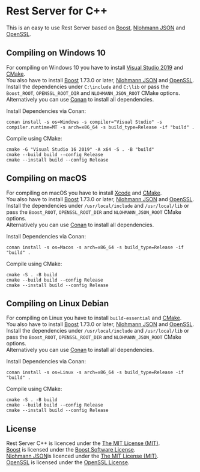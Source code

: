# Rest Server for C++

This is an easy to use Rest Server based on [Boost](https://www.boost.org/), 
[Nlohmann JSON](https://github.com/nlohmann/json) and [OpenSSL](https://www.openssl.org/).  

## Compiling on Windows 10
For compiling on Windows 10 you have to install [Visual Studio 2019](https://visualstudio.microsoft.com) and [CMake](https://cmake.org/).  
You also have to install [Boost](https://www.boost.org/) 1.73.0 or later, [Nlohmann JSON](https://github.com/nlohmann/json) and [OpenSSL](https://www.openssl.org/).  
Install the dependencies under `C:\include` and `C:\lib` or pass the `Boost_ROOT`, `OPENSSL_ROOT_DIR` and `NLOHMANN_JSON_ROOT` CMake options.  
Alternatively you can use [Conan](https://conan.io/) to install all dependencies.  

Install Dependencies via Conan:  
```
conan install -s os=Windows -s compiler="Visual Studio" -s compiler.runtime=MT -s arch=x86_64 -s build_type=Release -if "build" .
```

Compile using CMake:  
```
cmake -G "Visual Studio 16 2019" -A x64 -S . -B "build"
cmake --build build --config Release
cmake --install build --config Release
```

## Compiling on macOS
For compiling on macOS you have to install [Xcode](https://developer.apple.com/xcode/) and [CMake](https://cmake.org/).  
You also have to install [Boost](https://www.boost.org/) 1.73.0 or later, [Nlohmann JSON](https://github.com/nlohmann/json) and [OpenSSL](https://www.openssl.org/).  
Install the dependencies under `/usr/local/include` and `/usr/local/lib` or pass the `Boost_ROOT`, `OPENSSL_ROOT_DIR` and `NLOHMANN_JSON_ROOT` CMake options.  
Alternatively you can use [Conan](https://conan.io/) to install all dependencies.  

Install Dependencies via Conan:  
```
conan install -s os=Macos -s arch=x86_64 -s build_type=Release -if "build" .
```

Compile using CMake:  
```
cmake -S . -B build
cmake --build build --config Release
cmake --install build --config Release
```


## Compiling on Linux Debian
For compiling on Linux you have to install `build-essential` and [CMake](https://cmake.org/).  
You also have to install [Boost](https://www.boost.org/) 1.73.0 or later, [Nlohmann JSON](https://github.com/nlohmann/json) and [OpenSSL](https://www.openssl.org/).  
Install the dependencies under `/usr/local/include` and `/usr/local/lib` or pass the `Boost_ROOT`, `OPENSSL_ROOT_DIR` and `NLOHMANN_JSON_ROOT` CMake options.  
Alternatively you can use [Conan](https://conan.io/) to install all dependencies.  

Install Dependencies via Conan:  
```
conan install -s os=Linux -s arch=x86_64 -s build_type=Release -if "build" .
```

Compile using CMake:  
```
cmake -S . -B build
cmake --build build --config Release
cmake --install build --config Release
```

## License
Rest Server C++ is licenced under the [The MIT License (MIT)](LICENSE).  
[Boost](https://www.boost.org/) is licensed under the [Boost Software License](https://www.boost.org/users/license.html).  
[Nlohmann JSON](https://github.com/nlohmann/json)is licenced under the [The MIT License (MIT)](https://github.com/nlohmann/json/blob/develop/LICENSE.MIT).  
[OpenSSL](https://www.openssl.org/) is licensed under the [OpenSSL License](https://www.openssl.org/source/license-openssl-ssleay.txt).  

